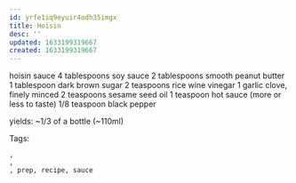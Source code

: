 ```yaml
---
id: yrfe1iq9eyuir4odh35imgx
title: Hoisin
desc: ''
updated: 1633199319667
created: 1633199319667
---
```



hoisin sauce
4 tablespoons soy sauce
2 tablespoons smooth peanut butter
1 tablespoon dark brown sugar
2 teaspoons rice wine vinegar
1 garlic clove, finely minced
2 teaspoons sesame seed oil
1 teaspoon hot sauce (more or less to taste)
1/8 teaspoon black pepper

yields: ~1/3 of a bottle (~110ml)

Tags:

    ,
    ,
    , prep, recipe, sauce

